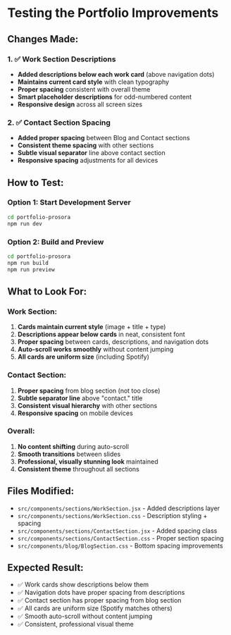 # Testing the Portfolio Improvements

## Changes Made:

### 1. ✅ Work Section Descriptions
- **Added descriptions below each work card** (above navigation dots)
- **Maintains current card style** with clean typography
- **Proper spacing** consistent with overall theme
- **Smart placeholder descriptions** for odd-numbered content
- **Responsive design** across all screen sizes

### 2. ✅ Contact Section Spacing
- **Added proper spacing** between Blog and Contact sections
- **Consistent theme spacing** with other sections
- **Subtle visual separator** line above contact section
- **Responsive spacing** adjustments for all devices

## How to Test:

### Option 1: Start Development Server
```bash
cd portfolio-prosora
npm run dev
```

### Option 2: Build and Preview
```bash
cd portfolio-prosora
npm run build
npm run preview
```

## What to Look For:

### Work Section:
1. **Cards maintain current style** (image + title + type)
2. **Descriptions appear below cards** in neat, consistent font
3. **Proper spacing** between cards, descriptions, and navigation dots
4. **Auto-scroll works smoothly** without content jumping
5. **All cards are uniform size** (including Spotify)

### Contact Section:
1. **Proper spacing** from blog section (not too close)
2. **Subtle separator line** above "contact." title
3. **Consistent visual hierarchy** with other sections
4. **Responsive spacing** on mobile devices

### Overall:
1. **No content shifting** during auto-scroll
2. **Smooth transitions** between slides
3. **Professional, visually stunning look** maintained
4. **Consistent theme** throughout all sections

## Files Modified:
- `src/components/sections/WorkSection.jsx` - Added descriptions layer
- `src/components/sections/WorkSection.css` - Description styling + spacing
- `src/components/sections/ContactSection.jsx` - Added spacing class
- `src/components/sections/ContactSection.css` - Proper section spacing
- `src/components/blog/BlogSection.css` - Bottom spacing improvements

## Expected Result:
- ✅ Work cards show descriptions below them
- ✅ Navigation dots have proper spacing from descriptions
- ✅ Contact section has proper spacing from blog section
- ✅ All cards are uniform size (Spotify matches others)
- ✅ Smooth auto-scroll without content jumping
- ✅ Consistent, professional visual theme